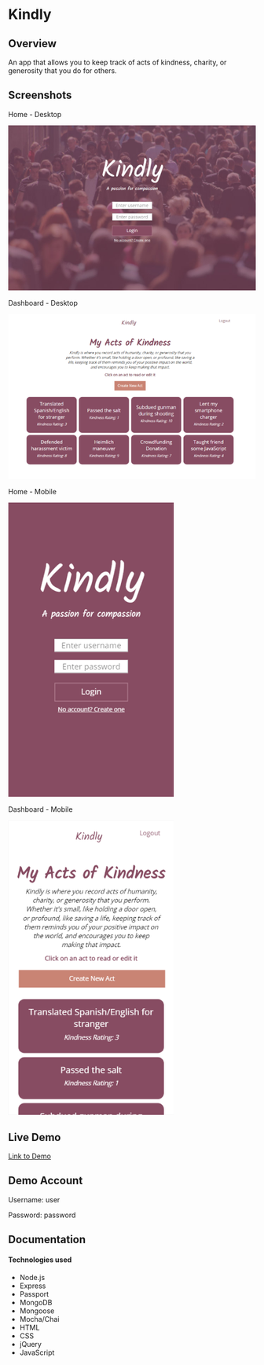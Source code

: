 # Kindly

## Overview

An app that allows you to keep track of acts of kindness, charity, or generosity that you do for others.

## Screenshots

Home - Desktop

![Home desktop](screenshots/Desktop-1.jpg "Home desktop")

Dashboard - Desktop

![Dashboard desktop](screenshots/Desktop-2.png "Dashboard desktop")

Home - Mobile

![Home mobile](screenshots/Mobile-1.png "Home mobile")

Dashboard - Mobile

![Results mobile](screenshots/Mobile-2.png "Results mobile")

## Live Demo
[Link to Demo](http://kindlyactsofkindness.herokuapp.com)

## Demo Account
Username: user

Password: password

## Documentation 

#### Technologies used
* Node.js
* Express
* Passport
* MongoDB
* Mongoose
* Mocha/Chai
* HTML
* CSS
* jQuery
* JavaScript